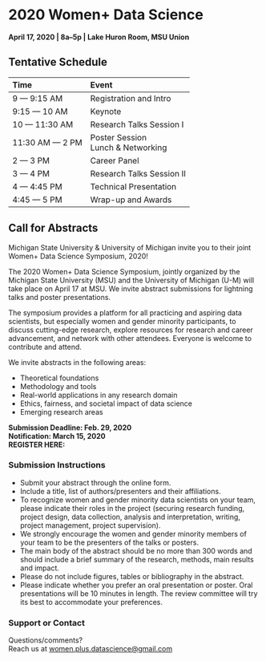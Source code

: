 # 2020 Women+ Data Science
**April 17, 2020 | 8a–5p | Lake Huron Room, MSU Union**

## Tentative Schedule
| Time | Event |
| :--- | :--- |
|9 — 9:15 AM | Registration and Intro |
|9:15 — 10 AM | Keynote |
|10 — 11:30 AM | Research Talks Session I |
|11:30 AM — 2 PM | Poster Session <br> Lunch & Networking |
|2 — 3 PM | Career Panel |
|3 — 4 PM | Research Talks Session II |
|4 — 4:45 PM | Technical Presentation |
|4:45 — 5 PM | Wrap-up and Awards |

## Call for Abstracts
Michigan State University & University of Michigan invite you to their joint Women+ Data Science Symposium, 2020!

The 2020 Women+ Data Science Symposium, jointly organized by the Michigan State University (MSU) and the University of Michigan (U-M) will take place on April 17 at MSU. We invite abstract submissions for lightning talks and poster presentations.

The symposium provides a platform for all practicing and aspiring data scientists, but especially women and gender minority participants, to discuss cutting-edge research, explore resources for research and career advancement, and network with other attendees. Everyone is welcome to contribute and attend.

We invite abstracts in the following areas:
- Theoretical foundations
- Methodology and tools
- Real-world applications in any research domain
- Ethics, fairness, and societal impact of data science
- Emerging research areas

**Submission Deadline: Feb. 29, 2020** <br>
**Notification: March 15, 2020** <br>
**REGISTER HERE: <link>**

### Submission Instructions
- Submit your abstract through the online form.
- Include a title, list of authors/presenters and their affiliations.
- To recognize women and gender minority data scientists on your team, please indicate their roles in the project (securing research funding, project design, data collection, analysis and interpretation, writing, project management, project supervision).
- We strongly encourage the women and gender minority members of your team to be the presenters of the talks or posters.
- The main body of the abstract should be no more than 300 words and should include a brief summary of the research, methods, main results and impact.
- Please do not include figures, tables or bibliography in the abstract.
- Please indicate whether you prefer an oral presentation or poster. Oral presentations will be 10 minutes in length. The review committee will try its best to accommodate your preferences.

### Support or Contact

Questions/comments? <br>
Reach us at women.plus.datascience@gmail.com
